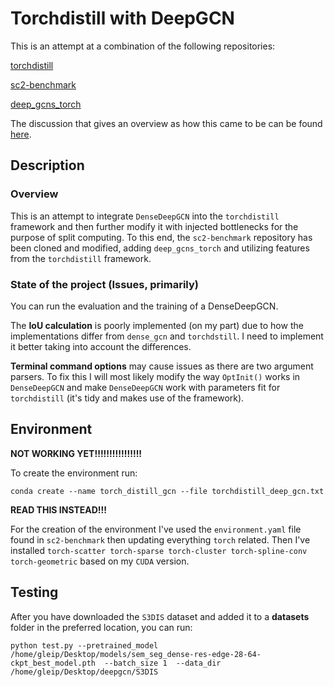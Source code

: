 # Torchdistill with DeepGCN
This is an attempt at a combination of the following repositories:

[torchdistill](https://github.com/yoshitomo-matsubara/torchdistill)

[sc2-benchmark](https://github.com/yoshitomo-matsubara/sc2-benchmark)

[deep_gcns_torch](https://github.com/lightaime/deep_gcns_torch)

The discussion that gives an overview as how this came to be can be found [here](https://github.com/yoshitomo-matsubara/torchdistill/discussions/225).

## Description
### Overview
This is an attempt to integrate `DenseDeepGCN` into the `torchdistill` framework and then further modify it with injected bottlenecks for the purpose of split computing. To this end, the `sc2-benchmark` repository has been cloned and modified, adding `deep_gcns_torch` and utilizing features from the `torchdistill` framework.
### State of the project (Issues, primarily)
You can run the evaluation and the training of a DenseDeepGCN. 

The **IoU calculation** is poorly implemented (on my part) due to how the implementations differ from `dense_gcn` and `torchdstill`. I need to implement it better taking into account the differences.

**Terminal command options** may cause issues as there are two argument parsers. To fix this I will most likely modify the way `OptInit()` works in `DenseDeepGCN` and make `DenseDeepGCN` work with parameters fit for `torchdistill` (it's tidy and makes use of the framework).

## Environment
**NOT WORKING YET!!!!!!!!!!!!!!!!**

To create the environment run:
```
conda create --name torch_distill_gcn --file torchdistill_deep_gcn.txt
```

**READ THIS INSTEAD!!!**

For the creation of the environment I've used the `environment.yaml` file found in `sc2-benchmark` then updating everything `torch` related. 
Then I've installed `torch-scatter torch-sparse torch-cluster torch-spline-conv torch-geometric` based on my `CUDA` version.

## Testing

After you have downloaded the `S3DIS` dataset and added it to a **datasets** folder in the preferred location, you can run:
```
python test.py --pretrained_model /home/gleip/Desktop/models/sem_seg_dense-res-edge-28-64-ckpt_best_model.pth  --batch_size 1  --data_dir /home/gleip/Desktop/deepgcn/S3DIS
```
